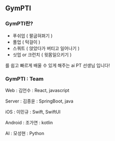 ## GymPTI

### GymPTI란?

- 푸쉬업 ( 팔굽혀펴기 )
- 풀업 ( 턱걸이 )
- 스쿼트 ( 앉았다가 버티고 일어나기 )
- 싯업 or 크런치 ( 윗몸일으키기 )

를 쉽고 빠르게 배울 수 있게 해주는 ai PT 선생님 입니다!

### GymPTI : Team
 
Web     :  김언수  :  React, javascript

Server  :  김종윤  :  SpringBoot, java

iOS     :  이민규  :  Swift, SwiftUI

Android :  조가연  :  kotlin

AI      :  모성현  :  Python

